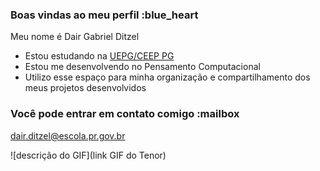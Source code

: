 ### Boas vindas ao meu perfil :blue_heart

Meu nome é Dair Gabriel Ditzel

- Estou estudando na [UEPG/CEEP PG](https://www.uepg.br/)
- Estou me desenvolvendo no Pensamento Computacional
- Utilizo esse espaço para minha organização e compartilhamento dos meus projetos desenvolvidos

### Você pode entrar em contato comigo :mailbox

dair.ditzel@escola.pr.gov.br

![descrição do GIF](link GIF do Tenor)

